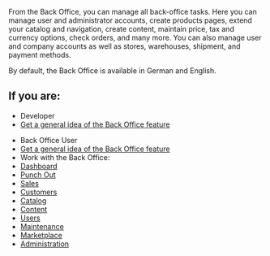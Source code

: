 From the Back Office, you can manage all back-office tasks. Here you can manage user and administrator accounts, create products pages, extend your catalog and navigation, create content, maintain price, tax and currency options, check orders, and many more. You can also manage user and company accounts as well as stores, warehouses, shipment, and payment methods.

By default, the Back Office is available in German and English.

## If you are:

<div class="mr-container">
    <div class="mr-list-container">
        <!-- col1 -->
        <div class="mr-col">
            <ul class="mr-list mr-list-green">
                <li class="mr-title">Developer</li>
                <li><a href="https://documentation.spryker.com/docs/about-the-administration-interface-guide" class="mr-link">Get a general idea of the Back Office feature</a></li>
            </ul>
        </div>
        <!-- col2 -->
        <div class="mr-col">
            <ul class="mr-list mr-list-blue">
                <li class="mr-title"> Back Office User</li>
                 <li><a href="https://documentation.spryker.com/docs/about-the-administration-interface-guide" class="mr-link">Get a general idea of the Back Office feature</a></li>
                <li>Work with the Back Office:</li>
                <li><a href="https://documentation.spryker.com/docs/dashboard" class="mr-link">Dashboard</a></li>
                <li><a href="https://documentation.spryker.com/docs/managing-punchout-connections" class="mr-link">Punch Out</a></li>
                <li><a href="https://documentation.spryker.com/docs/sales-management" class="mr-link">Sales</a></li>
                <li><a href="https://documentation.spryker.com/docs/customer" class="mr-link">Customers</a></li>
                <li><a href="https://documentation.spryker.com/docs/catalog" class="mr-link">Catalog</a></li>
                <li><a href="https://documentation.spryker.com/docs/content" class="mr-link">Content</a></li>
                <!---<li><a href="https://documentation.spryker.com/docs/en/content" class="mr-link">Merchandising</a></li>-->
                <li><a href="https://documentation.spryker.com/docs/users" class="mr-link">Users</a></li>
                <li><a href="https://documentation.spryker.com/docs/maintenance" class="mr-link">Maintenance</a></li>
                <li><a href="https://documentation.spryker.com/docs/marketplace" class="mr-link">Marketplace</a></li>
                <li><a href="https://documentation.spryker.com/docs/administration-201911" class="mr-link">Administration</a></li>
            </ul>
        </div>
        </div>
</div>   